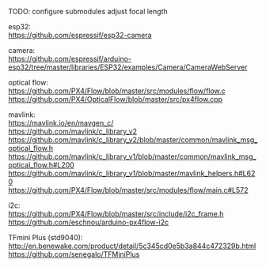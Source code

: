 

TODO:
configure submodules
adjust focal length


esp32:  
https://github.com/espressif/esp32-camera  

camera:  
https://github.com/espressif/arduino-esp32/tree/master/libraries/ESP32/examples/Camera/CameraWebServer

optical flow:  
https://github.com/PX4/Flow/blob/master/src/modules/flow/flow.c  
https://github.com/PX4/OpticalFlow/blob/master/src/px4flow.cpp  

mavlink:  
https://mavlink.io/en/mavgen_c/  
https://github.com/mavlink/c_library_v2  
https://github.com/mavlink/c_library_v2/blob/master/common/mavlink_msg_optical_flow.h  
https://github.com/mavlink/c_library_v1/blob/master/common/mavlink_msg_optical_flow.h#L200  
https://github.com/mavlink/c_library_v1/blob/master/mavlink_helpers.h#L620  
https://github.com/PX4/Flow/blob/master/src/modules/flow/main.c#L572  

i2c:  
https://github.com/PX4/Flow/blob/master/src/include/i2c_frame.h  
https://github.com/eschnou/arduino-px4flow-i2c  

TFmini Plus (std9040):  
http://en.benewake.com/product/detail/5c345cd0e5b3a844c472329b.html  
https://github.com/senegalo/TFMiniPlus  
